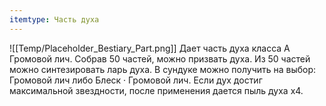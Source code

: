 ```yaml
---
itemtype: Часть духа
---
```

![[Temp/Placeholder_Bestiary_Part.png]]
Дает часть духа класса А Громовой лич. Собрав 50 частей, можно призвать духа. Из 50 частей можно синтезировать ларь духа. В сундуке можно получить на выбор: Громовой лич либо Блеск · Громовой лич. Если дух достиг максимальной звездности, после применения дается пыль духа х4.
